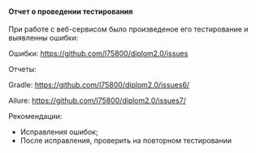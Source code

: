 
#### **Отчет о проведении тестирования**
При работе с веб-сервисом было произведеное его тестирование и выявленны ошибки:

Ошибки: https://github.com/l75800/diplom2.0/issues

Отчеты:

Gradle: https://github.com/l75800/diplom2.0/issues6/

Allure: https://github.com/l75800/diplom2.0/issues7/

Рекомендации:
* Исправления ошибок;
* После исправления, проверить на повторном тестировании

